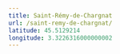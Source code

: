 ```yaml
---
title: Saint-Rémy-de-Chargnat
url: /saint-remy-de-chargnat/
latitude: 45.5129214
longitude: 3.3226316000000002
---
```

